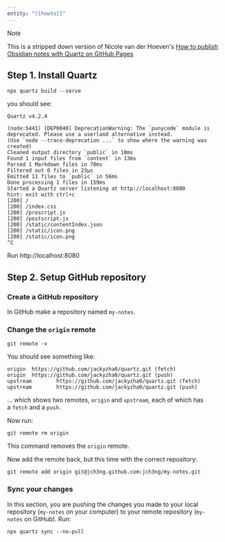 ```yaml
---
entity: "[[howto]]"
---
```



> [!NOTE]
> This is a stripped down version of Nicole van der Hoeven's [How to publish Obsidian notes with Quartz on GitHub Pages](https://notes.nicolevanderhoeven.com/How+to+publish+Obsidian+notes+with+Quartz+on+GitHub+Pages#Change+the+%60origin%60+remote)
> 
## Step 1. Install Quartz
```
npx quartz build --serve
```
you should see: 

```
Quartz v4.2.4 

(node:5441) [DEP0040] DeprecationWarning: The `punycode` module is deprecated. Please use a userland alternative instead.
(Use `node --trace-deprecation ...` to show where the warning was created)
Cleaned output directory `public` in 10ms
Found 1 input files from `content` in 13ms
Parsed 1 Markdown files in 78ms
Filtered out 0 files in 23μs
Emitted 11 files to `public` in 56ms
Done processing 1 files in 159ms
Started a Quartz server listening at http://localhost:8080
hint: exit with ctrl+c
[200] /
[200] /index.css
[200] /prescript.js
[200] /postscript.js
[200] /static/contentIndex.json
[200] /static/icon.png
[200] /static/icon.png
^C

```

Run http://localhost:8080

## Step 2. Setup GitHub repository

### Create a GitHub repository

In GitHub make a repository named `my-notes`.

### Change the `origin` remote
```
git remote -v
```

You should see something like:

```
origin  https://github.com/jackyzha0/quartz.git (fetch)
origin  https://github.com/jackyzha0/quartz.git (push)
upstream        https://github.com/jackyzha0/quartz.git (fetch)
upstream        https://github.com/jackyzha0/quartz.git (push)
```

... which shows two remotes, `origin` and `upstream`, each of which has a `fetch` and a `push`.

Now run:
```
git remote rm origin
```

This command removes the `origin` remote.

Now add the remote back, but this time with the correct repository:
```
git remote add origin git@jch3ng.github.com:jch3ng/my-notes.git
```

### Sync your changes
In this section, you are pushing the changes you made to your local repository (`my-notes` on your computer) to your remote repository (`my-notes` on GitHub). Run:

```
npx quartz sync --no-pull
```
